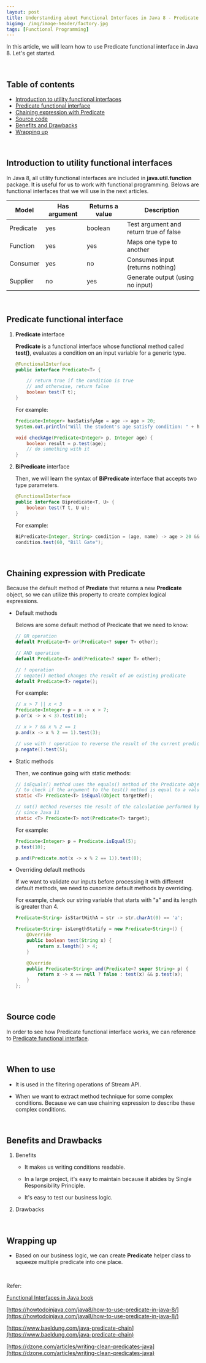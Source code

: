 ```yaml
---
layout: post
title: Understanding about Functional Interfaces in Java 8 - Predicate
bigimg: /img/image-header/factory.jpg
tags: [Functional Programming]
---
```


In this article, we will learn how to use Predicate functional interface in Java 8. Let's get started.

<br>

## Table of contents
- [Introduction to utility functional interfaces](#introduction-to-utility-functional-interfaces)
- [Predicate functional interface](#predicate-functional-interface)
- [Chaining expression with Predicate](#chaining-expression-with-predicate)
- [Source code](#source-code)
- [Benefits and Drawbacks](#benefits-and-drawbacks)
- [Wrapping up](#wrapping-up)


<br>

## Introduction to utility functional interfaces

In Java 8, all utility functional interfaces are included in **java.util.function** package. It is useful for us to work with functional programming. Belows are functional interfaces that we will use in the next articles.

|      Model     |        Has argument        |       Returns a value        |                 Description                |
| -------------- | -------------------------- | ---------------------------- | ------------------------------------------ |
| Predicate      | yes                        | boolean                      | Test argument and return true of false     |
| Function       | yes                        | yes                          | Maps one type to another                   |
| Consumer       | yes                        | no                           | Consumes input (returns nothing)           |
| Supplier       | no                         | yes                          | Generate output (using no input)           |

<br>

## Predicate functional interface

1. **Predicate** interface

    **Predicate** is a functional interface whose functional method called **test()**, evaluates a condition on an input variable for a generic type. 

    ```java
    @FunctionalInterface
    public interface Predicate<T> {

        // return true if the condition is true
        // and otherwise, return false
        boolean test(T t);
    }
    ```

    For example:

    ```java
    Predicate<Integer> hasSatisfyAge = age -> age > 20;
    System.out.println("Will the student's age satisfy condition: " + hasSatisfyAge.test(10));

    void checkAge(Predicate<Integer> p, Integer age) {
        boolean result = p.test(age);
        // do something with it
    }
    ```

2. **BiPredicate** interface

    Then, we will learn the syntax of **BiPredicate** interface that accepts two type parameters.

    ```java
    @FunctionalInterface
    public interface Bipredicate<T, U> {
        boolean test(T t, U u);
    }
    ```

    For example:

    ```java
    BiPredicate<Integer, String> condition = (age, name) -> age > 20 && name.startWith("John Wick");
    condition.test(60, "Bill Gate");
    ```

<br>

## Chaining expression with Predicate

Because the default method of **Prediate** that returns a new **Predicate** object, so we can utilize this property to create complex logical expressions.

- Default methods

    Belows are some default method of Predicate that we need to know:

    ```java
    // OR operation
    default Predicate<T> or(Predicate<? super T> other);

    // AND operation
    default Predicate<T> and(Predicate<? super T> other);

    // ! operation
    // negate() method changes the result of an existing predicate
    default Predicate<T> negate();
    ```

    For example:

    ```java
    // x > 7 || x < 3
    Predicate<Integer> p = x -> x > 7;
    p.or(x -> x < 3).test(10);

    // x > 7 && x % 2 == 1
    p.and(x -> x % 2 == 1).test(3);

    // use with ! operation to reverse the result of the current predicate
    p.negate().test(5);
    ```

- Static methods

    Then, we continue going with static methods:

    ```java
    // isEquals() method uses the equals() method of the Predicate object's type parameter
    // to check if the argument to the test() method is equal to a value.
    static <T> Predicate<T> isEqual(Object targetRef);

    // not() method reverses the result of the calculation performed by its predicate argument.
    // since Java 11
    static <T> Predicate<T> not(Predicate<T> target);
    ```

    For example:

    ```java
    Predicate<Integer> p = Predicate.isEqual(5);
    p.test(10);

    p.and(Predicate.not(x -> x % 2 == 1)).test(8);
    ```

- Overriding default methods

    If we want to validate our inputs before processing it with different default methods, we need to cusomize default methods by overriding.

    For example, check our string variable that starts with "a" and its length is greater than 4.

    ```java
    Predicate<String> isStartWithA = str -> str.charAt(0) == 'a';

    Predicate<String> isLengthStatify = new Predicate<String>() {
        @Override
        public boolean test(String x) {
            return x.length() > 4;
        }

        @Override
        public Predicate<String> and(Predicate<? super String> p) {
            return x -> x == null ? false : test(x) && p.test(x);
        }
    };
    ```

<br>

## Source code

In order to see how Predicate functional interface works, we can reference to [Predicate functional interface](https://github.com/DucManhPhan/J2EE/tree/master/src/Java_Core/Java%208/Functional%20Interfaces/predicate).


<br>

## When to use

- It is used in the filtering operations of Stream API.

- When we want to extract method technique for some complex conditions. Because we can use chaining expression to describe these complex conditions.

<br>

## Benefits and Drawbacks
1. Benefits

    - It makes us writing conditions readable.
    
    - In a large project, it's easy to maintain because it abides by Single Responsibility Principle.

    - It's easy to test our business logic.

2. Drawbacks



<br>

## Wrapping up

- Based on our business logic, we can create **Predicate** helper class to squeeze multiple predicate into one place.


<br>

Refer:

[Functional Interfaces in Java book]()

[https://howtodoinjava.com/java8/how-to-use-predicate-in-java-8/](https://howtodoinjava.com/java8/how-to-use-predicate-in-java-8/)

[https://www.baeldung.com/java-predicate-chain](https://www.baeldung.com/java-predicate-chain)

[https://dzone.com/articles/writing-clean-predicates-java](https://dzone.com/articles/writing-clean-predicates-java)